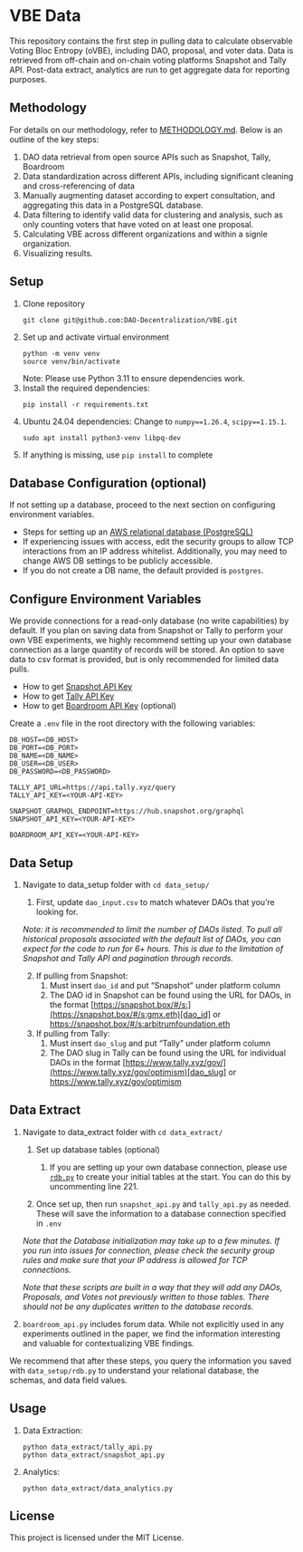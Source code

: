 # VBE Data

This repository contains the first step in pulling data to calculate observable Voting Bloc Entropy (oVBE), including DAO, proposal, and voter data. Data is retrieved from off-chain and on-chain voting platforms Snapshot and Tally API. Post-data extract, analytics are run to get aggregate data for reporting purposes. 

## Methodology

For details on our methodology, refer to [METHODOLOGY.md](METHODOLOGY.md). Below is an outline of the key steps:

1. DAO data retrieval from open source APIs such as Snapshot, Tally, Boardroom
2. Data standardization across different APIs, including significant cleaning and cross-referencing of data
3. Manually augmenting dataset according to expert consultation, and aggregating this data in a PostgreSQL database.
4. Data filtering to identify valid data for clustering and analysis, such as only counting voters that have voted on at least one proposal.
5. Calculating VBE across different organizations and within a signle organization.
6. Visualizing results.


## Setup

1. Clone repository 
   ```
   git clone git@github.com:DAO-Decentralization/VBE.git
   ```
2. Set up and activate virtual environment
   ```
   python -m venv venv
   source venv/bin/activate
   ```
   Note: Please use Python 3.11 to ensure dependencies work.
3. Install the required dependencies:
   ```
   pip install -r requirements.txt
   ```
4. Ubuntu 24.04 dependencies:
   Change to `numpy==1.26.4`, `scipy==1.15.1`.
   ```
   sudo apt install python3-venv libpq-dev
   ```
5. If anything is missing, use ```pip install``` to complete

## Database Configuration (optional)
If not setting up a database, proceed to the next section on configuring environment variables. 

- Steps for setting up an [AWS relational database (PostgreSQL)](https://docs.aws.amazon.com/AmazonRDS/latest/UserGuide/CHAP_GettingStarted.CreatingConnecting.PostgreSQL.html)
- If experiencing issues with access, edit the security groups to allow TCP interactions from an IP address whitelist. Additionally, you may need to change AWS DB settings to be publicly accessible.
- If you do not create a DB name, the default provided is ```postgres```.

## Configure Environment Variables
We provide connections for a read-only database (no write capabilities) by default. If you plan on saving data from Snapshot or Tally to perform your own VBE experiments, we highly recommend setting up your own database connection as a large quantity of records will be stored. An option to save data to csv format is provided, but is only recommended for limited data pulls.

- How to get [Snapshot API Key](https://tally.so/r/3laKWp)
- How to get [Tally API Key](https://docs.tally.xyz/set-up-and-technical-documentation/welcome)
- How to get [Boardroom API Key](https://docs.boardroom.io/docs/api/cd5e0c8aa2bc1-overview) (optional)

Create a `.env` file in the root directory with the following variables:

```
DB_HOST=<DB_HOST>
DB_PORT=<DB_PORT>
DB_NAME=<DB_NAME>
DB_USER=<DB_USER>
DB_PASSWORD=<DB_PASSWORD>

TALLY_API_URL=https://api.tally.xyz/query
TALLY_API_KEY=<YOUR-API-KEY>

SNAPSHOT_GRAPHQL_ENDPOINT=https://hub.snapshot.org/graphql
SNAPSHOT_API_KEY=<YOUR-API-KEY>

BOARDROOM_API_KEY=<YOUR-API-KEY>
```

## Data Setup
1. Navigate to data_setup folder with `cd data_setup/` 
    1. First, update `dao_input.csv` to match whatever DAOs that you’re looking for.
    
    _Note: it is recommended to limit the number of DAOs listed. To pull all historical proposals associated with the default list of DAOs, you can expect for the code to run for 6+ hours. This is due to the limitation of Snapshot and Tally API and pagination through records._
   
    2. If pulling from Snapshot:
        1. Must insert ```dao_id``` and put “Snapshot” under platform column
        2. The DAO id in Snapshot can be found using the URL for DAOs, in the format [https://snapshot.box/#/s:](https://snapshot.box/#/s:gmx.eth)[dao_id] or https://snapshot.box/#/s:arbitrumfoundation.eth
    3. If pulling from Tally:
        1. Must insert ```dao_slug``` and put “Tally” under platform column
        2. The DAO slug in Tally can be found using the URL for individual DAOs in the format [https://www.tally.xyz/gov/](https://www.tally.xyz/gov/optimism)[dao_slug] or https://www.tally.xyz/gov/optimism

## Data Extract 
1. Navigate to data_extract folder with `cd data_extract/` 
    1. Set up database tables (optional)
         1. If you are setting up your own database connection, please use [`rdb.py`](http://rdb.py) to create your initial tables at the start. You can do this by uncommenting line 221.

    1. Once set up, then run `snapshot_api.py` and `tally_api.py` as needed. These will save the information to a database connection specified in `.env`

   _Note that the Database initialization may take up to a few minutes. If you run into issues for connection, please check the security group rules and make sure that your IP address is allowed for TCP connections._
   
    _Note that these scripts are built in a way that they will add any DAOs, Proposals, and Votes not previously written to those tables. There should not be any duplicates written to the database records._

3. `boardroom_api.py` includes forum data. While not explicitly used in any experiments outlined in the paper, we find the information interesting and valuable for contextualizing VBE findings.

We recommend that after these steps, you query the information you saved with ```data_setup/rdb.py``` to understand your relational database, the schemas, and data field values.

## Usage

1. Data Extraction:
   ```
   python data_extract/tally_api.py
   python data_extract/snapshot_api.py
   ```

3. Analytics:
   ```
   python data_extract/data_analytics.py
   ```

## License

This project is licensed under the MIT License.
